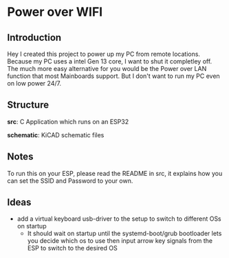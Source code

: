 # Power over WIFI

## Introduction
Hey I created this project to power up my PC from remote locations.
Because my PC uses a intel Gen 13 core, I want to shut it completley off.
The much more easy alternative for you would be the Power over LAN function that most
Mainboards support. But I don't want to run my PC even on low power 24/7.

## Structure
**src**: C Application which runs on an ESP32

**schematic**: KiCAD schematic files

## Notes
To run this on your ESP, please read the README in src, it explains how you can
set the SSID and Password to your own.

## Ideas
- add a virtual keyboard usb-driver to the setup to switch to different OSs on startup
    - It should wait on startup until the systemd-boot/grub bootloader lets you decide which os to use then
      input arrow key signals from the ESP to switch to the desired OS
      
